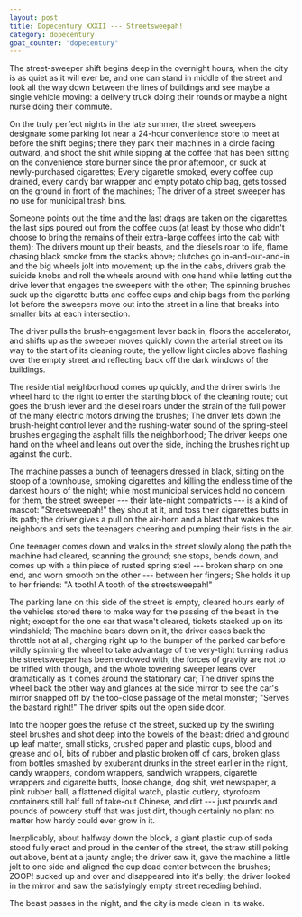 ```yaml
---
layout: post
title: Dopecentury XXXII --- Streetsweepah!
category: dopecentury
goat_counter: "dopecentury" 
---
```


The street-sweeper shift begins deep in the overnight hours, when the city is as quiet as it will ever be, and one can stand in middle of the street and look all the way down between the lines of buildings and see maybe a single vehicle moving: a delivery truck doing their rounds or maybe a night nurse doing their commute.

On the truly perfect nights in the late summer, the street sweepers designate some parking lot near a 24-hour convenience store to meet at before the shift begins; there they park their machines in a circle facing outward, and shoot the shit while sipping at the coffee that has been sitting on the convenience store burner since the prior afternoon, or suck at newly-purchased cigarettes; Every cigarette smoked, every coffee cup drained, every candy bar wrapper and empty potato chip bag, gets tossed on the ground in front of the machines; The driver of a street sweeper has no use for municipal trash bins.

Someone points out the time and the last drags are taken on the cigarettes, the last sips poured out from the coffee cups (at least by those who didn't choose to bring the remains of their extra-large coffees into the cab with them); The drivers mount up their beasts, and the diesels roar to life, flame chasing black smoke from the stacks above; clutches go in-and-out-and-in and the big wheels jolt into movement; up the in the cabs, drivers grab the suicide knobs and roll the wheels around with one hand while letting out the drive lever that engages the sweepers with the other; The spinning brushes suck up the cigarette butts and coffee cups and chip bags from the parking lot before the sweepers move out into the street in a line that breaks into smaller bits at each intersection.

The driver pulls the brush-engagement lever back in, floors the accelerator, and shifts up as the sweeper moves quickly down the arterial street on its way to the start of its cleaning route; the yellow light circles above flashing over the empty street and reflecting back off the dark windows of the buildings.

The residential neighborhood comes up quickly, and the driver swirls the wheel hard to the right to enter the starting block of the cleaning route; out goes the brush lever and the diesel roars under the strain of the full power of the many electric motors driving the brushes; The driver lets down the brush-height control lever and the rushing-water sound of the spring-steel brushes engaging the asphalt fills the neighborhood; The driver keeps one hand on the wheel and leans out over the side, inching the brushes right up against the curb.

The machine passes a bunch of teenagers dressed in black, sitting on the stoop of a townhouse, smoking cigarettes and killing the endless time of the darkest hours of the night; while most municipal services hold no concern for them, the street sweeper --- their late-night compatriots --- is a kind of mascot: "Streetsweepah!" they shout at it, and toss their cigarettes butts in its path; the driver gives a pull on the air-horn and a blast that wakes the neighbors and sets the teenagers cheering and pumping their fists in the air.

One teenager comes down and walks in the street slowly along the path the machine had cleared, scanning the ground; she stops, bends down, and comes up with a thin piece of rusted spring steel --- broken sharp on one end, and worn smooth on the other --- between her fingers; She holds it up to her friends: "A tooth! A tooth of the streetsweepah!"

The parking lane on this side of the street is empty, cleared hours early of the vehicles stored there to make way for the passing of the beast in the night; except for the one car that wasn't cleared, tickets stacked up on its windshield; The machine bears down on it, the driver eases back the throttle not at all, charging right up to the bumper of the parked car before wildly spinning the wheel to take advantage of the very-tight turning radius the streetsweeper has been endowed with; the forces of gravity are not to be trifled with though, and the whole towering sweeper leans over dramatically as it comes around the stationary car; The driver spins the wheel back the other way and glances at the side mirror to see the car's mirror snapped off by the too-close passage of the metal monster; "Serves the bastard right!" The driver spits out the open side door.

Into the hopper goes the refuse of the street, sucked up by the swirling steel brushes and shot deep into the bowels of the beast: dried and ground up leaf matter, small sticks, crushed paper and plastic cups, blood and grease and oil, bits of rubber and plastic broken off of cars, broken glass from bottles smashed by exuberant drunks in the street earlier in the night, candy wrappers, condom wrappers, sandwich wrappers, cigarette wrappers and cigarette butts, loose change, dog shit, wet newspaper, a pink rubber ball, a flattened digital watch, plastic cutlery, styrofoam containers still half full of take-out Chinese, and dirt --- just pounds and pounds of powdery stuff that was just dirt, though certainly no plant no matter how hardy could ever grow in it.

Inexplicably, about halfway down the block, a giant plastic cup of soda stood fully erect and proud in the center of the street, the straw still poking out above, bent at a jaunty angle; the driver saw it, gave the machine a little jolt to one side and aligned the cup dead center between the brushes; ZOOP! sucked up and over and disappeared into it's belly; the driver looked in the mirror and saw the satisfyingly empty street receding behind.

The beast passes in the night, and the city is made clean in its wake.






